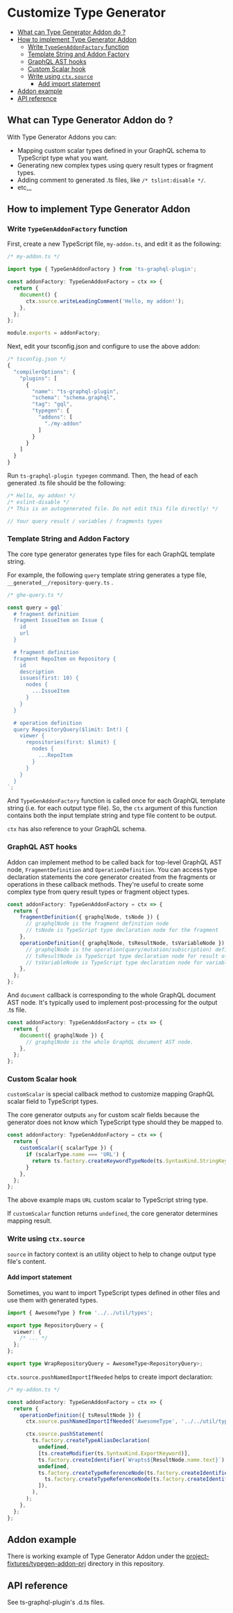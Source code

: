 # Customize Type Generator

<!-- toc -->

- [What can Type Generator Addon do ?](#what-can-type-generator-addon-do-)
- [How to implement Type Generator Addon](#how-to-implement-type-generator-addon)
  - [Write `TypeGenAddonFactory` function](#write-typegenaddonfactory-function)
  - [Template String and Addon Factory](#template-string-and-addon-factory)
  - [GraphQL AST hooks](#graphql-ast-hooks)
  - [Custom Scalar hook](#custom-scalar-hook)
  - [Write using `ctx.source`](#write-using-ctxsource)
    - [Add import statement](#add-import-statement)
- [Addon example](#addon-example)
- [API reference](#api-reference)

<!-- tocstop -->

## What can Type Generator Addon do ?

With Type Generator Addons you can:

- Mapping custom scalar types defined in your GraphQL schema to TypeScript type what you want.
- Generating new complex types using query result types or fragment types.
- Adding comment to generated .ts files, like `/* tslint:disable */`.
- etc,,,

## How to implement Type Generator Addon

### Write `TypeGenAddonFactory` function

First, create a new TypeScript file, `my-addon.ts`, and edit it as the following:

```ts
/* my-addon.ts */

import type { TypeGenAddonFactory } from 'ts-graphql-plugin';

const addonFactory: TypeGenAddonFactory = ctx => {
  return {
    document() {
      ctx.source.writeLeadingComment('Hello, my addon!');
    },
  };
};

module.exports = addonFactory;
```

Next, edit your tsconfig.json and configure to use the above addon:

```js
/* tsconfig.json */
{
  "compilerOptions": {
    "plugins": [
      {
        "name": "ts-graphql-plugin",
        "schema": "schema.graphql",
        "tag": "gql",
        "typegen": {
          "addons": [
            "./my-addon"
          ]
        }
      }
    ]
  }
}
```

Run `ts-graphql-plugin typegen` command. Then, the head of each generated .ts file should be the following:

```ts
/* Hello, my addon! */
/* eslint-disable */
/* This is an autogenerated file. Do not edit this file directly! */

// Your query result / variables / fragments types
```

### Template String and Addon Factory

The core type generator generates type files for each GraphQL template string.

For example, the following `query` template string generates a type file, `__generated__/repository-query.ts` .

```ts
/* ghe-query.ts */

const query = gql`
  # fragment definition
  fragment IssueItem on Issue {
    id
    url
  }

  # fragment definition
  fragment RepoItem on Repository {
    id
    description
    issues(first: 10) {
      nodes {
        ...IssueItem
      }
    }
  }

  # operation definition
  query RepositoryQuery($limit: Int!) {
    viewer {
      repositories(first: $limit) {
        nodes {
          ...RepoItem
        }
      }
    }
  }
`;
```

And `TypeGenAddonFactory` function is called once for each GraphQL template string (i.e. for each output type file). So, the `ctx` argument of this function contains both the input template string and type file content to be output.

`ctx` has also reference to your GraphQL schema.

### GraphQL AST hooks

Addon can implement method to be called back for top-level GraphQL AST node, `FragmentDefinition` and `OperationDefinition`.
You can access type declaration statements the core generator created from the fragments or operations in these callback methods. They're useful to create some complex type from query result types or fragment object types.

```ts
const addonFactory: TypeGenAddonFactory = ctx => {
  return {
    fragmentDefinition({ graphqlNode, tsNode }) {
      // graphqlNode is the fragment definition node
      // tsNode is TypeScript type declaration node for the fragment
    },
    operationDefinition({ graphqlNode, tsResultNode, tsVariableNode }) {
      // graphqlNode is the operation(query/mutation/subscription) definition AST node.
      // tsResultNode is TypeScript type declaration node for result of the operation.
      // tsVariableNode is TypeScript type declaration node for variables of the operation.
    },
  };
};
```

And `document` callback is corresponding to the whole GraphQL document AST node. It's typically used to implement post-processing for the output .ts file.

```ts
const addonFactory: TypeGenAddonFactory = ctx => {
  return {
    document({ graphqlNode }) {
      // graphqlNode is the whole GraphQL document AST node.
    },
  };
};
```

### Custom Scalar hook

`customScalar` is special callback method to customize mapping GraphQL scalar field to TypeScript types.

The core generator outputs `any` for custom scalr fields because the generator does not know which TypeScript type should they be mapped to.

```ts
const addonFactory: TypeGenAddonFactory = ctx => {
  return {
    customScalar({ scalarType }) {
      if (scalarType.name === 'URL') {
        return ts.factory.createKeywordTypeNode(ts.SyntaxKind.StringKeyword);
      }
    },
  };
};
```

The above example maps `URL` custom scalar to TypeScript string type.

If `customScalar` function returns `undefined`, the core generator determines mapping result.

### Write using `ctx.source`

`source` in factory context is an utility object to help to change output type file's content.

#### Add import statement

Sometimes, you want to import TypeScript types defined in other files and use them with generated types.

```ts
import { AwesomeType } from '../../util/types';

export type RepositoryQuery = {
  viewer: {
    /* ... */
  };
};

export type WrapRepositoryQuery = AwesomeType<RepositoryQuery>;
```

`ctx.source.pushNamedImportIfNeeded` helps to create import declaration:

```ts
/* my-addon.ts */

const addonFactory: TypeGenAddonFactory = ctx => {
  return {
    operationDefinition({ tsResultNode }) {
      ctx.source.pushNamedImportIfNeeded('AwesomeType', '../../util/types');

      ctx.source.pushStatement(
        ts.factory.createTypeAliasDeclaration(
          undefined,
          [ts.createModifier(ts.SyntaxKind.ExportKeyword)],
          ts.factory.createIdentifier(`Wrapts${ResultNode.name.text}`),
          undefined,
          ts.factory.createTypeReferenceNode(ts.factory.createIdentifier('AwesomeType'), [
            ts.factory.createTypeReferenceNode(ts.factory.createIdentifier(tsResultNode.name.text), undefined),
          ]),
        ),
      );
    },
  };
};
```

## Addon example

There is working example of Type Generator Addon under the [project-fixtures/typegen-addon-prj](../project-fixtures/typegen-addon-prj) directory in this repository.

## API reference

See ts-graphql-plugin's .d.ts files.
